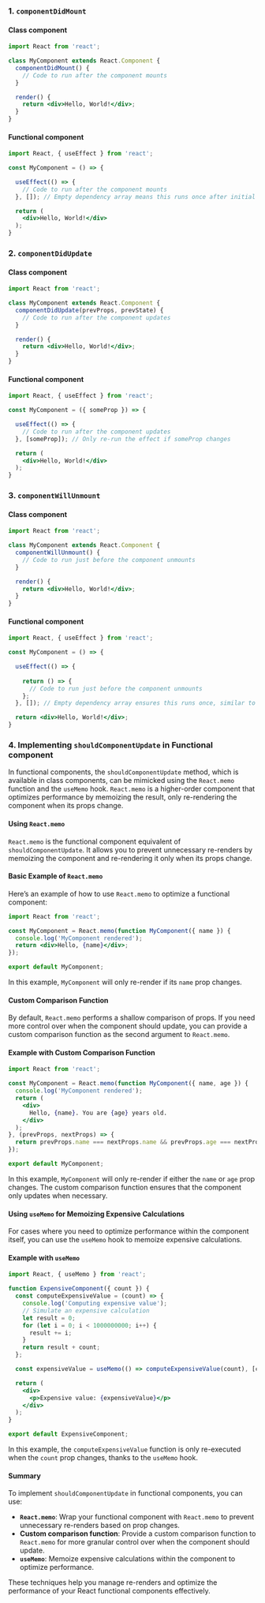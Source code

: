 ### 1. `componentDidMount`

#### Class component

```jsx
import React from 'react';

class MyComponent extends React.Component {
  componentDidMount() {
    // Code to run after the component mounts
  }

  render() {
    return <div>Hello, World!</div>;
  }
}
```

#### Functional component

```jsx
import React, { useEffect } from 'react';

const MyComponent = () => {

  useEffect(() => {
    // Code to run after the component mounts
  }, []); // Empty dependency array means this runs once after initial render

  return (
    <div>Hello, World!</div>
  );
}
```

### 2. `componentDidUpdate`

#### Class component

```jsx
import React from 'react';

class MyComponent extends React.Component {
  componentDidUpdate(prevProps, prevState) {
    // Code to run after the component updates
  }

  render() {
    return <div>Hello, World!</div>;
  }
}
```

#### Functional component

```jsx
import React, { useEffect } from 'react';

const MyComponent = ({ someProp }) => {

  useEffect(() => {
    // Code to run after the component updates
  }, [someProp]); // Only re-run the effect if someProp changes

  return (
    <div>Hello, World!</div>
  );
}
```

### 3. `componentWillUnmount`

#### Class component

```jsx
import React from 'react';

class MyComponent extends React.Component {
  componentWillUnmount() {
    // Code to run just before the component unmounts
  }

  render() {
    return <div>Hello, World!</div>;
  }
}
```

#### Functional component

```jsx
import React, { useEffect } from 'react';

const MyComponent = () => {

  useEffect(() => {
    
    return () => {
      // Code to run just before the component unmounts
    };
  }, []); // Empty dependency array ensures this runs once, similar to componentDidMount

  return <div>Hello, World!</div>;
}
```

### 4. Implementing `shouldComponentUpdate` in Functional component

In functional components, the `shouldComponentUpdate` method, which is available in class components, can be mimicked using the `React.memo` function and the `useMemo` hook. `React.memo` is a higher-order component that optimizes performance by memoizing the result, only re-rendering the component when its props change.

#### Using `React.memo`

`React.memo` is the functional component equivalent of `shouldComponentUpdate`. It allows you to prevent unnecessary re-renders by memoizing the component and re-rendering it only when its props change.

#### Basic Example of `React.memo`

Here’s an example of how to use `React.memo` to optimize a functional component:

```jsx
import React from 'react';

const MyComponent = React.memo(function MyComponent({ name }) {
  console.log('MyComponent rendered');
  return <div>Hello, {name}</div>;
});

export default MyComponent;
```

In this example, `MyComponent` will only re-render if its `name` prop changes.

#### Custom Comparison Function

By default, `React.memo` performs a shallow comparison of props. If you need more control over when the component should update, you can provide a custom comparison function as the second argument to `React.memo`.

#### Example with Custom Comparison Function

```jsx
import React from 'react';

const MyComponent = React.memo(function MyComponent({ name, age }) {
  console.log('MyComponent rendered');
  return (
    <div>
      Hello, {name}. You are {age} years old.
    </div>
  );
}, (prevProps, nextProps) => {
  return prevProps.name === nextProps.name && prevProps.age === nextProps.age;
});

export default MyComponent;
```

In this example, `MyComponent` will only re-render if either the `name` or `age` prop changes. The custom comparison function ensures that the component only updates when necessary.

#### Using `useMemo` for Memoizing Expensive Calculations

For cases where you need to optimize performance within the component itself, you can use the `useMemo` hook to memoize expensive calculations.

#### Example with `useMemo`

```jsx
import React, { useMemo } from 'react';

function ExpensiveComponent({ count }) {
  const computeExpensiveValue = (count) => {
    console.log('Computing expensive value');
    // Simulate an expensive calculation
    let result = 0;
    for (let i = 0; i < 1000000000; i++) {
      result += i;
    }
    return result + count;
  };

  const expensiveValue = useMemo(() => computeExpensiveValue(count), [count]);

  return (
    <div>
      <p>Expensive value: {expensiveValue}</p>
    </div>
  );
}

export default ExpensiveComponent;
```

In this example, the `computeExpensiveValue` function is only re-executed when the `count` prop changes, thanks to the `useMemo` hook.

#### Summary

To implement `shouldComponentUpdate` in functional components, you can use:

- **`React.memo`**: Wrap your functional component with `React.memo` to prevent unnecessary re-renders based on prop changes.
- **Custom comparison function**: Provide a custom comparison function to `React.memo` for more granular control over when the component should update.
- **`useMemo`**: Memoize expensive calculations within the component to optimize performance.

These techniques help you manage re-renders and optimize the performance of your React functional components effectively.
